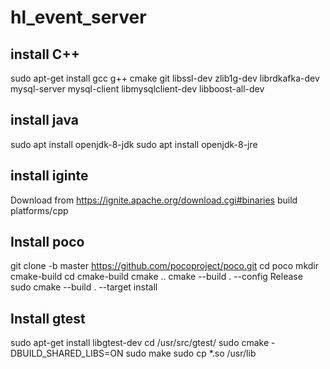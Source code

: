 # hl_event_server

## install C++
sudo apt-get install gcc g++ cmake git libssl-dev zlib1g-dev librdkafka-dev mysql-server mysql-client libmysqlclient-dev libboost-all-dev

## install java

sudo apt install openjdk-8-jdk
sudo apt install openjdk-8-jre

## install iginte

Download from https://ignite.apache.org/download.cgi#binaries
build platforms/cpp

## Install poco

git clone -b master https://github.com/pocoproject/poco.git
cd poco
mkdir cmake-build
cd cmake-build
cmake ..
cmake --build . --config Release
sudo cmake --build . --target install

## Install gtest
sudo apt-get install libgtest-dev
cd /usr/src/gtest/
sudo cmake -DBUILD_SHARED_LIBS=ON
sudo make
sudo cp *.so /usr/lib